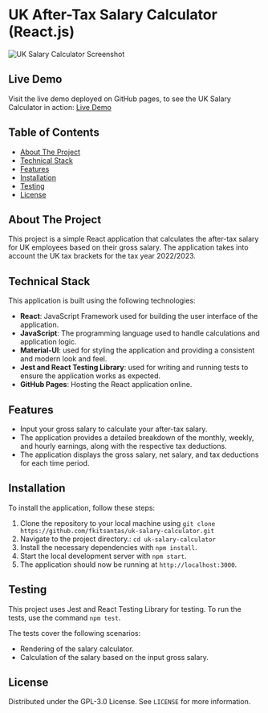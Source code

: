 # UK After-Tax Salary Calculator (React.js)

![UK Salary Calculator Screenshot](https://i.imgur.com/TnYEf3O.png) 
## Live Demo

Visit the live demo deployed on GitHub pages, to see the UK Salary Calculator in action: [Live Demo](https://fkitsantas.github.io/uk-salary-calculator/)

## Table of Contents
- [About The Project](#about-the-project)
- [Technical Stack](#technical-stack)
- [Features](#features)
- [Installation](#installation)
- [Testing](#testing)
- [License](#license)

## About The Project

This project is a simple React application that calculates the after-tax salary for UK employees based on their gross salary. The application takes into account the UK tax brackets for the tax year 2022/2023.

## Technical Stack

This application is built using the following technologies:

- **React**: JavaScript Framework used for building the user interface of the application.
- **JavaScript**: The programming language used to handle calculations and application logic.
- **Material-UI**: used for styling the application and providing a consistent and modern look and feel.
- **Jest and React Testing Library**: used for writing and running tests to ensure the application works as expected.
- **GitHub Pages**: Hosting the React application online.

## Features

- Input your gross salary to calculate your after-tax salary.
- The application provides a detailed breakdown of the monthly, weekly, and hourly earnings, along with the respective tax deductions.
- The application displays the gross salary, net salary, and tax deductions for each time period.

## Installation

To install the application, follow these steps:

1. Clone the repository to your local machine using `git clone https://github.com/fkitsantas/uk-salary-calculator.git`
2. Navigate to the project directory.: `cd uk-salary-calculator`
3. Install the necessary dependencies with `npm install`.
4. Start the local development server with `npm start`.
5. The application should now be running at `http://localhost:3000`.

## Testing

This project uses Jest and React Testing Library for testing. To run the tests, use the command `npm test`.

The tests cover the following scenarios:

- Rendering of the salary calculator.
- Calculation of the salary based on the input gross salary.

## License

Distributed under the GPL-3.0 License. See `LICENSE` for more information.
